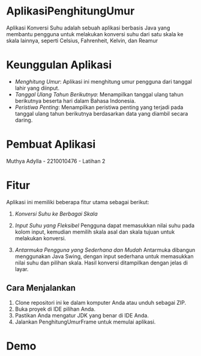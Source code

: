 # AplikasiPenghitungUmur
 
Aplikasi Konversi Suhu adalah sebuah aplikasi berbasis Java yang membantu pengguna untuk melakukan konversi suhu dari satu skala ke skala lainnya, seperti Celsius, Fahrenheit, Kelvin, dan Reamur
# Keunggulan Aplikasi

- *Menghitung Umur*: Aplikasi ini menghitung umur pengguna dari tanggal lahir yang diinput.
- *Tanggal Ulang Tahun Berikutnya*: Menampilkan tanggal ulang tahun berikutnya beserta hari dalam Bahasa Indonesia.
- *Peristiwa Penting*: Menampilkan peristiwa penting yang terjadi pada tanggal ulang tahun berikutnya berdasarkan data yang diambil secara daring.

# Pembuat Aplikasi
 Muthya Adylla - 2210010476 - Latihan 2

# Fitur

Aplikasi ini memiliki beberapa fitur utama sebagai berikut:

1. *Konversi Suhu ke Berbagai Skala*
   
2. *Input Suhu yang Fleksibel*
Pengguna dapat memasukkan nilai suhu pada kolom input, kemudian memilih skala asal dan skala tujuan untuk melakukan konversi.

3. *Antarmuka Pengguna yang Sederhana dan Mudah*
Antarmuka dibangun menggunakan Java Swing, dengan input sederhana untuk memasukkan nilai suhu dan pilihan skala. Hasil konversi ditampilkan dengan jelas di layar.

## Cara Menjalankan

1. Clone repositori ini ke dalam komputer Anda atau unduh sebagai ZIP.
2. Buka proyek di IDE pilihan Anda.
3. Pastikan Anda mengatur JDK yang benar di IDE Anda.
4. Jalankan PenghitungUmurFrame untuk memulai aplikasi.

# Demo
